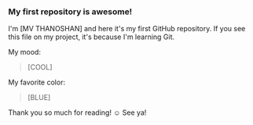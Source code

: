 ### My first repository is awesome!

I'm [MV THANOSHAN] and here it's my first GitHub repository.
If you see this file on my project, it's because I'm learning Git.

My mood:

> [COOL]

My favorite color:

> [BLUE]

Thank you so much for reading! ☺
See ya!
